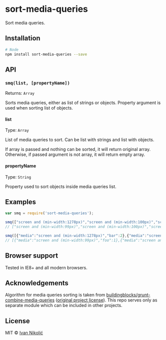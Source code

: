 # sort-media-queries

Sort media queries.

## Installation

```sh
# Node
npm install sort-media-queries --save
```

## API

### `smq(list, [propertyName])`

Returns: `Array`

Sorts media queries, either as list of strings or objects. Property argument is used when sorting list of objects.

#### list

Type: `Array`

List of media queries to sort. Can be list with strings and list with objects.

If array is passed and nothing can be sorted, it will return original array. Otherwise, if passed argument is not array, it will return empty array.

#### propertyName

Type: `String`

Property used to sort objects inside media queries list.

## Examples

```js
var smq = require('sort-media-queries');

smq(["screen and (min-width:1278px)","screen and (min-width:100px)","screen and (min-width:99px)"]);
// ["screen and (min-width:99px)","screen and (min-width:100px)","screen and (min-width:1278px)"]

smq([{"media":"screen and (min-width:1278px)","bar":2},{"media":"screen and (min-width:100px)"},{"media":"screen and (min-width:99px)","foo":1}], 'media');
// [{"media":"screen and (min-width:99px)","foo":1},{"media":"screen and (min-width:100px)"},{"media":"screen and (min-width:1278px)","bar":2}]
```

## Browser support

Tested in IE8+ and all modern browsers.

## Acknowledgements

Algorithm for media queries sorting is taken from [buildingblocks/grunt-combine-media-queries](https://github.com/buildingblocks/grunt-combine-media-queries) ([original project license](https://github.com/buildingblocks/grunt-combine-media-queries/blob/master/LICENSE-MIT)). This repo serves only as separate module which can be included in other projects.

## License

MIT © [Ivan Nikolić](http://ivannikolic.com)
